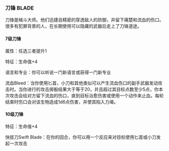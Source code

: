 ### 刀锋	BLADE

​		刀锋是械斗大师。他们迅捷且精密的穿透敌人的防御，并留下痛楚和流血的伤口。很多有犯罪背景的人，在长期使用可以隐藏的武器后走上了刀锋道途。

#### 7级刀锋

属性：任选三者提升1

特征：生命值+4

语言和专业：你可以听说一门新语言或获得一门新专业

流血Bleed：当你使用匕首，小刀和其他类似可以产生流血伤口的副手武器发动攻击时。当你进行的攻击掷骰结果大于等于20，并且超过其目标点数至少5点，你本次攻击会给对方留下流血的伤口，直到目标治愈伤害或使用一个动作来止血。每轮结束时伤口会对该生物造成1d6点伤害，并使其陷入力竭。

#### 10级刀锋

特征：生命值+4

快拔刀Swift Blade：在你的回合，你可以用一个反应来对目标使用匕首或小刀发起一次攻击